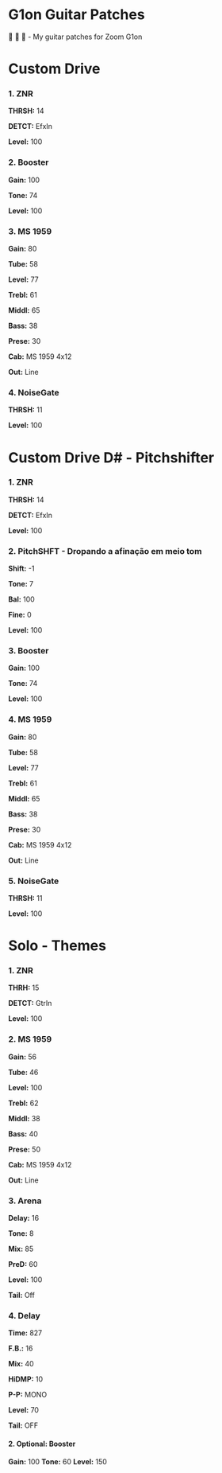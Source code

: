 # G1on Guitar Patches


:guitar: :guitar: :guitar: - My guitar patches for Zoom G1on



# Custom Drive

### 1. ZNR 

**THRSH:** 14

**DETCT:** EfxIn

**Level:** 100

### 2. Booster

**Gain:** 100

**Tone:** 74

**Level:** 100

### 3. MS 1959

**Gain:** 80

**Tube:** 58

**Level:** 77

**Trebl:** 61

**Middl:** 65

**Bass:** 38

**Prese:** 30

**Cab:** MS 1959 4x12

**Out:** Line

### 4. NoiseGate

**THRSH:** 11

**Level:** 100




# Custom Drive D# - Pitchshifter


### 1. ZNR 

**THRSH:** 14

**DETCT:** EfxIn

**Level:** 100

### 2. PitchSHFT - Dropando a afinação em meio tom

**Shift:** -1

**Tone:** 7

**Bal:** 100

**Fine:** 0

**Level:** 100


### 3. Booster

**Gain:** 100

**Tone:** 74

**Level:** 100


### 4. MS 1959

**Gain:** 80

**Tube:** 58

**Level:** 77

**Trebl:** 61

**Middl:** 65

**Bass:** 38

**Prese:** 30

**Cab:** MS 1959 4x12

**Out:** Line

### 5. NoiseGate

**THRSH:** 11

**Level:** 100





# Solo - Themes 

### 1. ZNR
**THRH:** 15

**DETCT:** GtrIn

**Level:** 100

### 2. MS 1959

**Gain:** 56

**Tube:** 46

**Level:** 100

**Trebl:** 62

**Middl:** 38

**Bass:** 40

**Prese:** 50

**Cab:** MS 1959 4x12

**Out:** Line

### 3. Arena
**Delay:** 16

**Tone:** 8

**Mix:** 85

**PreD:** 60

**Level:** 100

**Tail:** Off


### 4. Delay
**Time:** 827

**F.B.:** 16

**Mix:** 40

**HiDMP:** 10

**P-P:** MONO

**Level:** 70

**Tail:** OFF



#### 2. Optional: Booster

**Gain:** 100
**Tone:** 60
**Level:** 150
